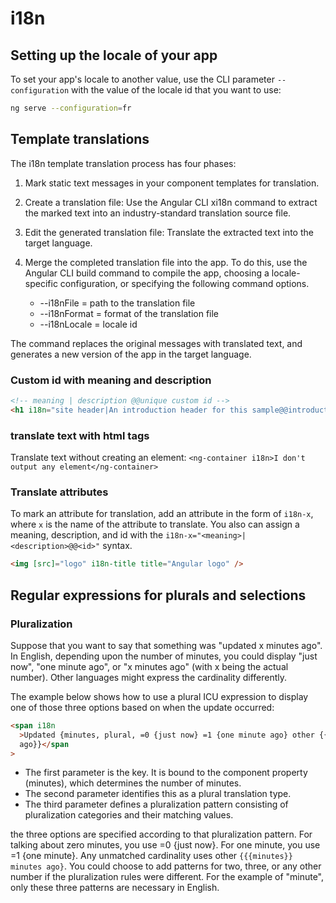 # i18n

## Setting up the locale of your app

To set your app's locale to another value, use the CLI parameter `--configuration` with the value of the locale id that you want to use:

```bash
ng serve --configuration=fr
```

## Template translations

The i18n template translation process has four phases:

1.  Mark static text messages in your component templates for translation.
1.  Create a translation file: Use the Angular CLI xi18n command to extract the marked text into an industry-standard translation source file.
1.  Edit the generated translation file: Translate the extracted text into the target language.
1.  Merge the completed translation file into the app. To do this, use the Angular CLI build command to compile the app, choosing a locale-specific configuration, or specifying the following command options.

    - --i18nFile = path to the translation file
    - --i18nFormat = format of the translation file
    - --i18nLocale = locale id

The command replaces the original messages with translated text, and generates a new version of the app in the target language.

### Custom id with meaning and description

```html
<!-- meaning | description @@unique custom id -->
<h1 i18n="site header|An introduction header for this sample@@introductionHeader">Hello i18n!</h1>
```

### translate text with html tags

Translate text without creating an element: `<ng-container i18n>I don't output any element</ng-container>`

### Translate attributes

To mark an attribute for translation, add an attribute in the form of `i18n-x`, where `x` is the name of the attribute to translate. You also can assign a meaning, description, and id with the `i18n-x="<meaning>|<description>@@<id>"` syntax.

```html
<img [src]="logo" i18n-title title="Angular logo" />
```

## Regular expressions for plurals and selections

### Pluralization

Suppose that you want to say that something was "updated x minutes ago". In English, depending upon the number of minutes, you could display "just now", "one minute ago", or "x minutes ago" (with x being the actual number). Other languages might express the cardinality differently.

The example below shows how to use a plural ICU expression to display one of those three options based on when the update occurred:

```html
<span i18n
  >Updated {minutes, plural, =0 {just now} =1 {one minute ago} other {{{minutes}} minutes
  ago}}</span
>
```

- The first parameter is the key. It is bound to the component property (minutes), which determines the number of minutes.
- The second parameter identifies this as a plural translation type.
- The third parameter defines a pluralization pattern consisting of pluralization categories and their matching values.

the three options are specified according to that pluralization pattern. For talking about zero minutes, you use =0 {just now}. For one minute, you use =1 {one minute}. Any unmatched cardinality uses other `{{{minutes}} minutes ago}`. You could choose to add patterns for two, three, or any other number if the pluralization rules were different. For the example of "minute", only these three patterns are necessary in English.
